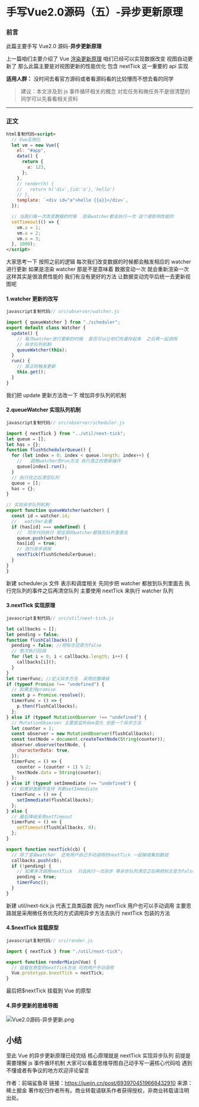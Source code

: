 # 手写Vue2.0源码（五）-异步更新原理

### 前言

此篇主要手写 Vue2.0 源码-**异步更新原理**

上一篇咱们主要介绍了 Vue [渲染更新原理](https://juejin.cn/post/6938221715281575973) 咱们已经可以实现数据改变 视图自动更新了 那么此篇主要是对视图更新的性能优化 包含 nextTick 这一重要的 api 实现

**适用人群：** 没时间去看官方源码或者看源码看的比较懵而不想去看的同学

> 建议：本文涉及到 js 事件循环相关的概念 对宏任务和微任务不是很清楚的同学可以先看看相关资料

------

### 正文

```html
html复制代码<script>
  // Vue实例化
  let vm = new Vue({
    el: "#app",
    data() {
      return {
        a: 123,
      };
    },
    // render(h) {
    //   return h('div',{id:'a'},'hello')
    // },
    template: `<div id="a">hello {{a}}</div>`,
  });

  // 当我们每一次改变数据的时候  渲染watcher都会执行一次 这个是影响性能的
  setTimeout(() => {
    vm.a = 1;
    vm.a = 2;
    vm.a = 3;
  }, 1000);
</script>
```

大家思考一下 按照之前的逻辑 每次我们改变数据的时候都会触发相应的 watcher 进行更新 如果是渲染 watcher 那是不是意味着 数据变动一次 就会重新渲染一次 这样其实是很浪费性能的 我们有没有更好的方法 让数据变动完毕后统一去更新视图呢

#### 1.watcher 更新的改写

```javascript
javascript复制代码// src/observer/watcher.js

import { queueWatcher } from "./scheduler";
export default class Watcher {
  update() {
    // 每次watcher进行更新的时候  是否可以让他们先缓存起来  之后再一起调用
    // 异步队列机制
    queueWatcher(this);
  }
  run() {
    // 真正的触发更新
    this.get();
  }
}
```

我们把 update 更新方法改一下 增加异步队列的机制

#### 2.queueWatcher 实现队列机制

```javascript
javascript复制代码// src/observer/scheduler.js

import { nextTick } from "../util/next-tick";
let queue = [];
let has = {};
function flushSchedulerQueue() {
  for (let index = 0; index < queue.length; index++) {
    //   调用watcher的run方法 执行真正的更新操作
    queue[index].run();
  }
  // 执行完之后清空队列
  queue = [];
  has = {};
}

// 实现异步队列机制
export function queueWatcher(watcher) {
  const id = watcher.id;
  //   watcher去重
  if (has[id] === undefined) {
    //  同步代码执行 把全部的watcher都放到队列里面去
    queue.push(watcher);
    has[id] = true;
    // 进行异步调用
    nextTick(flushSchedulerQueue);
  }
}
}
```

新建 scheduler.js 文件 表示和调度相关 先同步把 watcher 都放到队列里面去 执行完队列的事件之后再清空队列 主要使用 nextTick 来执行 watcher 队列

#### 3.nextTick 实现原理

```javascript
javascript复制代码// src/util/next-tick.js

let callbacks = [];
let pending = false;
function flushCallbacks() {
  pending = false; //把标志还原为false
  // 依次执行回调
  for (let i = 0; i < callbacks.length; i++) {
    callbacks[i]();
  }
}
let timerFunc; //定义异步方法  采用优雅降级
if (typeof Promise !== "undefined") {
  // 如果支持promise
  const p = Promise.resolve();
  timerFunc = () => {
    p.then(flushCallbacks);
  };
} else if (typeof MutationObserver !== "undefined") {
  // MutationObserver 主要是监听dom变化 也是一个异步方法
  let counter = 1;
  const observer = new MutationObserver(flushCallbacks);
  const textNode = document.createTextNode(String(counter));
  observer.observe(textNode, {
    characterData: true,
  });
  timerFunc = () => {
    counter = (counter + 1) % 2;
    textNode.data = String(counter);
  };
} else if (typeof setImmediate !== "undefined") {
  // 如果前面都不支持 判断setImmediate
  timerFunc = () => {
    setImmediate(flushCallbacks);
  };
} else {
  // 最后降级采用setTimeout
  timerFunc = () => {
    setTimeout(flushCallbacks, 0);
  };
}

export function nextTick(cb) {
  // 除了渲染watcher  还有用户自己手动调用的nextTick 一起被收集到数组
  callbacks.push(cb);
  if (!pending) {
    // 如果多次调用nextTick  只会执行一次异步 等异步队列清空之后再把标志变为false
    pending = true;
    timerFunc();
  }
}
```

新建 util/next-tick.js 代表工具类函数 因为 nextTick 用户也可以手动调用 主要思路就是采用微任务优先的方式调用异步方法去执行 nextTick 包装的方法

#### 4.$nextTick 挂载原型

```javascript
javascript复制代码// src/render.js

import { nextTick } from "./util/next-tick";

export function renderMixin(Vue) {
  // 挂载在原型的nextTick方法 可供用户手动调用
  Vue.prototype.$nextTick = nextTick;
}
```

最后把$nextTick 挂载到 Vue 的原型

#### 4.异步更新的思维导图

![Vue2.0源码-异步更新.png](https://p3-juejin.byteimg.com/tos-cn-i-k3u1fbpfcp/7dfc33a82cbe41a3950da87812f7f54f~tplv-k3u1fbpfcp-zoom-in-crop-mark:1512:0:0:0.awebp)

## 小结

至此 Vue 的异步更新原理已经完结 核心原理就是 nextTick 实现异步队列 前提是需要理解 js 事件循环机制 大家可以看着思维导图自己动手写一遍核心代码哈 遇到不懂或者有争议的地方欢迎评论留言



作者：前端鲨鱼哥
链接：https://juejin.cn/post/6939704519668432910
来源：稀土掘金
著作权归作者所有。商业转载请联系作者获得授权，非商业转载请注明出处。